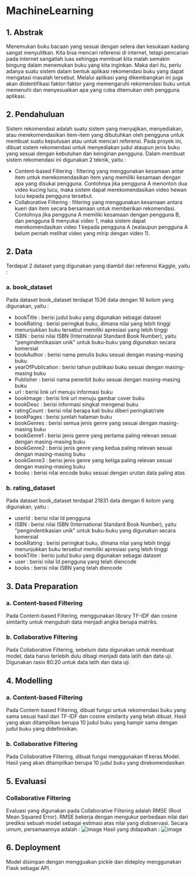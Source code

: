 # MachineLearning

## 1. Abstrak
Menemukan buku bacaan yang sesuai dengan selera dan kesukaan kadang sangat menyulitkan. Kita bisa mencari referensi di internet, tetapi pencarian pada internet sangatlah luas sehingga membuat kita malah semakin bingung dalam menemukan buku yang kita inginkan. Maka dari itu, perlu adanya suatu sistem dalam bentuk aplikasi rekomendasi buku yang dapat mengatasi masalah tersebut. Melalui aplikasi yang dikembangkan ini juga akan diidentifikasi faktor-faktor yang memengaruhi rekomendasi buku untuk memenuhi dan menyesuaikan apa yang coba ditemukan oleh pengguna aplikasi.

## 2. Pendahuluan
Sistem rekomendasi adalah suatu sistem yang menyajikan, menyediakan, atau merekomendasikan item-item yang dibutuhkan oleh pengguna untuk membuat suatu keputusan atau untuk mencari referensi. Pada proyek ini, dibuat sistem rekomendasi untuk menyediakan judul ataupun jenis buku yang sesuai dengan kebutuhan dan keinginan pengguna. Dalam membuat sistem rekomendasi ini digunakan 2 teknik, yaitu :
- Content-based Filtering : filtering yang menggunakan kesamaan antar item untuk merekomendasikan item yang memiliki kesamaan dengan apa yang disukai pengguna. Contohnya jika pengguna A menonton dua video kucing lucu, maka sistem dapat merekomendasikan video hewan lucu kepada pengguna tersebut.
- Collaborative Filtering : filtering yang menggunakan kesamaan antara kueri dan item secara bersamaan untuk memberikan rekomendasi. Contohnya jika pengguna A memiliki kesamaan dengan pengguna B, dan pengguna B menyukai video 1, maka sistem dapat merekomendasikan video 1 kepada pengguna A (walaupun pengguna A belum pernah melihat video yang mirip dengan video 1).

## 2. Data
Terdapat 2 dataset yang digunakan yang diambil dari referensi Kaggle, yaitu :
### a. book_dataset 
Pada dataset book_dataset terdapat 1536 data dengan 16 kolom yang digunakan, yaitu :
- bookTitle   : berisi judul buku yang digunakan sebagai dataset
- bookRating  : berisi peringkat buku, dimana nilai yang lebih tinggi menunjukkan buku tersebut memiliki apresiasi yang lebih tinggi
- ISBN        : berisi nilai ISBN (International Standard Book Number), yaitu "pengindentikasian unik" untuk buku-buku yang digunakan secara komersial
- bookAuthor	: berisi nama penulis buku sesuai dengan masing-masing buku
- yearOfPublication : berisi tahun publikasi buku sesuai dengan masing-masing buku
- Publisher   : berisi nama penerbit buku sesuai dengan masing-masing buku
- url         : berisi link url menuju informasi buku
- bookImage   : berisi link url menuju gambar cover buku
- bookDesc	  : berisi informasi singkat mengenai buku 
- ratingCount : berisi nilai berapa kali buku diberi peringkat/rate
- bookPages   : berisi jumlah halaman buku
- bookGenres	: berisi semua jenis genre yang sesuai dengan masing-masing buku
- bookGenre1	: berisi jenis genre yang pertama paling relevan sesuai dengan masing-masing buku
- bookGenre2	: berisi jenis genre yang kedua paling relevan sesuai dengan masing-masing buku
- bookGenre3	: berisi jenis genre yang ketiga paling relevan sesuai dengan masing-masing buku
- books       : berisi nilai encode buku sesuai dengan urutan data paling atas
### b. rating_dataset
Pada dataset book_dataset terdapat 21831 data dengan 6 kolom yang digunakan, yaitu :
- userId      : berisi nilai Id pengguna
- ISBN	      : berisi nilai ISBN (International Standard Book Number), yaitu "pengindentikasian unik" untuk buku-buku yang digunakan secara komersial
- bookRating	: berisi peringkat buku, dimana nilai yang lebih tinggi menunjukkan buku tersebut memiliki apresiasi yang lebih tinggi
- bookTitle   : berisi judul buku yang digunakan sebagai dataset
- user	      : berisi nilai Id pengguna yang telah diencode
- books       : berisi nilai ISBN yang telah diencode

## 3. Data Preparation
### a. Content-based Filtering
Pada Content-based Filtering, menggunakan library TF-IDF dan cosine similarity untuk mengubah data menjadi angka berupa matriks. 
### b. Collaborative Filtering
Pada Collaborative Filtering, sebelum data digunakan untuk membuat model, data harus terlebih dulu dibagi menjadi data latih dan data uji. Digunakan rasio 80:20 untuk data latih dan data uji. 

## 4. Modelling
### a. Content-based Filtering
Pada Content-based Filtering, dibuat fungsi untuk rekomendasi buku yang sama sesuai hasil dari TF-IDF dan cosine similarity yang telah dibuat. Hasil yang akan ditampilkan berupa 10 judul buku yang hampir sama dengan judul buku yang didefinisikan.
### b. Collaborative Filtering
Pada Collaborative Filtering, dibuat fungsi menggunakan tf.keras.Model. Hasil yang akan ditampilkan berupa 10 judul buku yang direkomendasikan

## 5. Evaluasi
### Collaborative Filtering
Evaluasi yang digunakan pada Collaborative Filtering adalah RMSE (Root Mean Squared Error). RMSE bekerja dengan mengukur perbedaan nilai dari prediksi sebuah model sebagai estimasi atas nilai yang diobservasi. Secara umum, persamaannya adalah : 
![image](https://user-images.githubusercontent.com/106024364/172191893-7ede6c8c-3571-442d-bedb-aba4b9094f01.png)
Hasil yang didapatkan : 
![image](https://user-images.githubusercontent.com/106024364/172192087-52f67eb3-e209-44c5-82f8-b224635db476.png)

## 6. Deployment 
Model disimpan dengan mengguakan pickle dan dideploy menggunakan Flask sebagai API.



